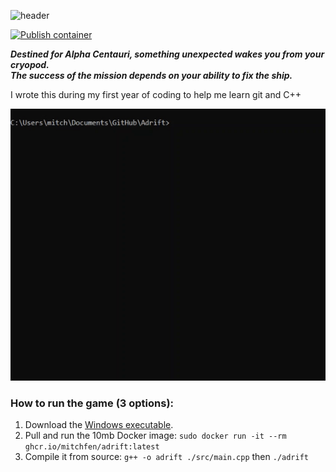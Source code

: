 ![header](https://capsule-render.vercel.app/api?type=waving&color=f34b7d&height=130&section=header&text=Adrift%20-%20a%20text%20adventure%20game&fontSize=30&rotate=+0&fontAlign=30&fontAlignY=34)

[![Publish container](https://github.com/mitchfen/Adrift/actions/workflows/publishContainer.yml/badge.svg)](https://github.com/mitchfen/Adrift/actions/workflows/publishContainer.yml)

***Destined for Alpha Centauri, something unexpected wakes you from your cryopod.  
The success of the mission depends on your ability to fix the ship.***

I wrote this during my first year of coding to help me learn git and C++

![adrift gif](./screenshots/adrift_gif.gif)


### How to run the game (3 options):
1) Download the [Windows executable](https://github.com/mitchfen/Adrift/releases/tag/v1.0).
2) Pull and run the 10mb Docker image: `sudo docker run -it --rm ghcr.io/mitchfen/adrift:latest`
3) Compile it from source: `g++ -o adrift ./src/main.cpp` then `./adrift`
